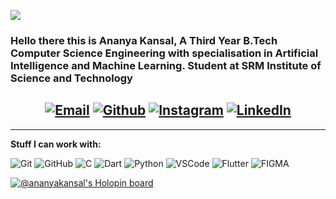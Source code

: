 ![](https://komarev.com/ghpvc/?username=ak2ansal&color=864879)
### Hello there this is Ananya Kansal, A Third Year B.Tech Computer Science Engineering with specialisation in Artificial Intelligence and Machine Learning. Student at SRM Institute of Science and Technology

<center>
    
[![Email](https://img.shields.io/badge/-EMAIL-719FB0?style=for-the-badge&logo=gmail&logoColor=white)](mailto:ananya.kansal10@gmail.com?subject=[GitHub])
[![Github](https://img.shields.io/badge/github-689683.svg?style=for-the-badge&logo=github)](https://www.github.com/ak2ansal)
[![Instagram](https://img.shields.io/badge/instagram-d18eb3.svg?style=for-the-badge&logo=instagram&logoColor=white)](https://www.instagram.com/ananya_kansal)
[![LinkedIn](https://img.shields.io/badge/-LINKEDIN-864879?style=for-the-badge&logo=linkedin&logoColor=white)](www.linkedin.com/in/ananya-kansal-930a17223)
---

</center>
 
 ---
 
 **Stuff I can work with:**

![Git](https://img.shields.io/badge/-Git-000?&logo=git)
![GitHub](https://img.shields.io/badge/-GitHub-000000?&logo=github)
![C](https://img.shields.io/badge/-C-000000?style=flat&logo=C)
![Dart](https://img.shields.io/badge/-Dart-000?&logo=r&logoColor=1572B6)
![Python](https://img.shields.io/badge/-Python-000000?style=flat&logo=python)
![VSCode](https://img.shields.io/badge/-VSCode-000?&logo=Visual%20Studio%20Code&logoColor=007ACC)
![Flutter](https://img.shields.io/badge/-Flutter-000?&logo=flutter)
![FIGMA](https://img.shields.io/badge/-Figma-000?&logo=figma)

[![@ananyakansal's Holopin board](https://holopin.io/api/user/board?user=ananyakansal)](https://holopin.io/@ananyakansal)

<!--
**ak2ansal/ak2ansal** is a ✨ _special_ ✨ repository because its `README.md` (this file) appears on your GitHub profile.

Here are some ideas to get you started:

- 🔭 I’m currently working on ...
- 🌱 I’m currently learning ...
- 👯 I’m looking to collaborate on ...
- 🤔 I’m looking for help with ...
- 💬 Ask me about ...
- 📫 How to reach me: ...
- 😄 Pronouns: ...
- ⚡ Fun fact: ...
-->
